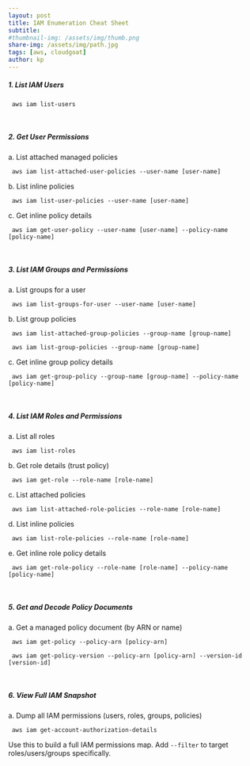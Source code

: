 ```yaml
---
layout: post
title: IAM Enumeration Cheat Sheet
subtitle: 
#thumbnail-img: /assets/img/thumb.png
share-img: /assets/img/path.jpg
tags: [aws, cloudgoat]
author: kp
---
```


##### 1. List IAM Users


     aws iam list-users 

&nbsp;
##### 2. Get User Permissions


   a. List attached managed policies


     aws iam list-attached-user-policies --user-name [user-name]

     
   b. List inline policies


     aws iam list-user-policies --user-name [user-name]

     
   c. Get inline policy details


     aws iam get-user-policy --user-name [user-name] --policy-name [policy-name]


&nbsp;
##### 3. List IAM Groups and Permissions


   a. List groups for a user


     aws iam list-groups-for-user --user-name [user-name]

     
   b. List group policies


     aws iam list-attached-group-policies --group-name [group-name]

     aws iam list-group-policies --group-name [group-name]

     
   c. Get inline group policy details


     aws iam get-group-policy --group-name [group-name] --policy-name [policy-name]


&nbsp;    
##### 4. List IAM Roles and Permissions


   a. List all roles


     aws iam list-roles

     
   b. Get role details (trust policy)


     aws iam get-role --role-name [role-name]

     
   c. List attached policies


     aws iam list-attached-role-policies --role-name [role-name]

     
   d. List inline policies


     aws iam list-role-policies --role-name [role-name]

     
   e. Get inline role policy details


     aws iam get-role-policy --role-name [role-name] --policy-name [policy-name]

&nbsp;
##### 5. Get and Decode Policy Documents


   a. Get a managed policy document (by ARN or name)


     aws iam get-policy --policy-arn [policy-arn]

     aws iam get-policy-version --policy-arn [policy-arn] --version-id [version-id]

&nbsp;
##### 6. View Full IAM Snapshot


   a. Dump all IAM permissions (users, roles, groups, policies)


     aws iam get-account-authorization-details



 Use this to build a full IAM permissions map. Add `--filter` to target roles/users/groups specifically.
